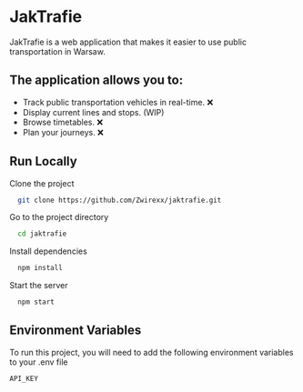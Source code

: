 # JakTrafie

JakTrafie is a web application that makes it easier to use public transportation in Warsaw.

## The application allows you to:

- Track public transportation vehicles in real-time. ❌
- Display current lines and stops. (WIP)
- Browse timetables. ❌
- Plan your journeys. ❌

## Run Locally

Clone the project

```bash
  git clone https://github.com/Zwirexx/jaktrafie.git
```

Go to the project directory

```bash
  cd jaktrafie
```

Install dependencies

```bash
  npm install
```

Start the server

```bash
  npm start
```


## Environment Variables

To run this project, you will need to add the following environment variables to your .env file

`API_KEY`
